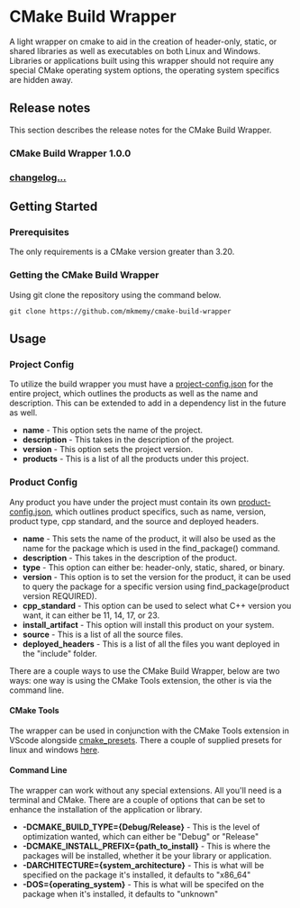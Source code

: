 # CMake Build Wrapper

A light wrapper on cmake to aid in the creation of header-only, static, or shared libraries as well as executables on both Linux and Windows. Libraries or applications built using this wrapper should not require any special CMake operating system options, the operating system specifics are hidden away.

## Release notes

This section describes the release notes for the CMake Build Wrapper.

### CMake Build Wrapper 1.0.0

### [changelog...](./CHANGELOG.md)

## Getting Started

### Prerequisites

The only requirements is a CMake version greater than 3.20.

### Getting the CMake Build Wrapper

Using git clone the repository using the command below.
```
git clone https://github.com/mkmemy/cmake-build-wrapper
```

## Usage

### Project Config

To utilize the build wrapper you must have a [project-config.json](./cmake/example/project-config.json) for the entire project, which outlines the products as well as the name and description. This can be extended to add in a dependency list in the future as well.

* **name** - This option sets the name of the project.
* **description** - This takes in the description of the project.
* **version** - This option sets the project version.
* **products** - This is a list of all the products under this project.

### Product Config

Any product you have under the project must contain its own [product-config.json](./cmake/example/product-config.json), which outlines product specifics, such as name, version, product type, cpp standard, and the source and deployed headers.

* **name** - This sets the name of the product, it will also be used as the name for the package which is used in the find_package() command.
* **description** - This takes in the description of the product.
* **type** - This option can either be: header-only, static, shared, or binary.
* **version** - This option is to set the version for the product, it can be used to query the package for a specific version using find_package(product version REQUIRED). 
* **cpp_standard** - This option can be used to select what C++ version you want, it can either be 11, 14, 17, or 23.
* **install_artifact** - This option will install this product on your system.
* **source** - This is a list of all the source files.
* **deployed_headers** - This is a list of all the files you want deployed in the "include" folder.

There are a couple ways to use the CMake Build Wrapper, below are two ways: one way is using the CMake Tools extension, the other is via the command line.

#### CMake Tools

The wrapper can be used in conjunction with the CMake Tools extension in VScode alongside [cmake_presets](https://cmake.org/cmake/help/latest/manual/cmake-presets.7.html). There a couple of supplied presets for linux and windows [here](./cmake/presets/).

#### Command Line

The wrapper can work without any special extensions. All you'll need is a terminal and CMake. There are a couple of options that can be set to enhance the installation of the application or library.

* **-DCMAKE_BUILD_TYPE={Debug/Release}** - This is the level of optimization wanted, which can either be "Debug" or "Release"
* **-DCMAKE_INSTALL_PREFIX={path_to_install}** - This is where the packages will be installed, whether it be your library or application.
* **-DARCHITECTURE={system_architecture}** - This is what will be specified on the package it's installed, it defaults to "x86_64"
* **-DOS={operating_system}** - This is what will be specifed on the package when it's installed, it defaults to "unknown"